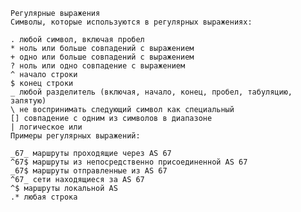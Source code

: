 <pre><code>Регулярные выражения
Символы, которые используются в регулярных выражениях:

. любой символ, включая пробел
* ноль или больше совпадений с выражением
+ одно или больше совпадений с выражением
? ноль или одно совпадение с выражением
^ начало строки
$ конец строки
_ любой разделитель (включая, начало, конец, пробел, табуляцию, запятую)
\ не воспринимать следующий символ как специальный
[] совпадение с одним из символов в диапазоне
| логическое или
Примеры регулярных выражений:

_67_ маршруты проходящие через AS 67
^67$ маршруты из непосредственно присоединенной AS 67
_67$ маршруты отправленные из AS 67
^67_ сети находящиеся за AS 67
^$ маршруты локальной AS
.* любая строка</code></pre>

